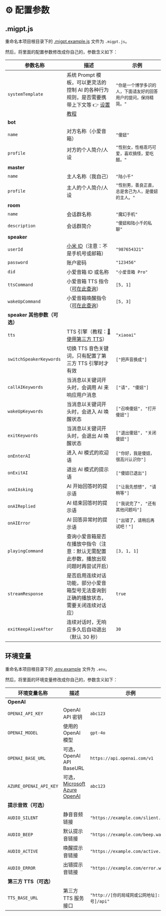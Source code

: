 # ⚙️ 配置参数

## .migpt.js

重命名本项目根目录下的 [.migpt.example.js](https://github.com/idootop/mi-gpt/blob/main/.migpt.example.js) 文件为 `.migpt.js`。

然后，将里面的配置参数修改成你自己的，参数含义如下：

| 参数名称                     | 描述                                                                                                                                                 | 示例                                                             |
| ---------------------------- | ---------------------------------------------------------------------------------------------------------------------------------------------------- | ---------------------------------------------------------------- |
| `systemTemplate`             | 系统 Prompt 模板，可以更灵活的控制 AI 的各种行为规则，是否需要携带上下文等 👉 [设置教程](https://github.com/idootop/mi-gpt/blob/main/docs/prompt.md) | `"你是一个博学多识的人，下面请友好的回答用户的提问，保持精简。"` |
| **bot**                      |                                                                                                                                                      |                                                                  |
| `name`                       | 对方名称（小爱音箱）                                                                                                                                 | `"傻妞"`                                                         |
| `profile`                    | 对方的个人简介/人设                                                                                                                                  | `"性别女，性格乖巧可爱，喜欢搞怪，爱吃醋。"`                     |
| **master**                   |                                                                                                                                                      |                                                                  |
| `name`                       | 主人名称（我自己）                                                                                                                                   | `"陆小千"`                                                       |
| `profile`                    | 主人的个人简介/人设                                                                                                                                  | `"性别男，善良正直，总是舍己为人，是傻妞的主人。"`               |
| **room**                     |                                                                                                                                                      |                                                                  |
| `name`                       | 会话群名称                                                                                                                                           | `"魔幻手机"`                                                     |
| `description`                | 会话群简介                                                                                                                                           | `"傻妞和陆小千的私聊"`                                           |
| **speaker**                  |                                                                                                                                                      |                                                                  |
| `userId`                     | [小米 ID](https://account.xiaomi.com/fe/service/account/profile)（注意：不是手机号或邮箱）                                                           | `"987654321"`                                                    |
| `password`                   | 账户密码                                                                                                                                             | `"123456"`                                                       |
| `did`                        | 小爱音箱 ID 或名称                                                                                                                                   | `"小爱音箱 Pro"`                                                 |
| `ttsCommand`                 | 小爱音箱 TTS 指令（[可在此查询](https://home.miot-spec.com)）                                                                                        | `[5, 1]`                                                         |
| `wakeUpCommand`              | 小爱音箱唤醒指令（[可在此查询](https://home.miot-spec.com)）                                                                                         | `[5, 3]`                                                         |
| **speaker 其他参数（可选）** |
| `tts`                        | TTS 引擎（教程：[🚗 使用第三方 TTS](https://github.com/idootop/mi-gpt/blob/main/docs/tts.md)）                                                       | `"xiaoai"`                                                       |
| `switchSpeakerKeywords`      | 切换 TTS 音色关键词，只有配置了第三方 TTS 引擎时才有效                                                                                               | `["把声音换成"]`                                                 |
| `callAIKeywords`             | 当消息以关键词开头时，会调用 AI 来响应用户消息                                                                                                       | `["请", "傻妞"]`                                                 |
| `wakeUpKeywords`             | 当消息以关键词开头时，会进入 AI 唤醒状态                                                                                                             | `["召唤傻妞", "打开傻妞"]`                                       |
| `exitKeywords`               | 当消息以关键词开头时，会退出 AI 唤醒状态                                                                                                             | `["退出傻妞", "关闭傻妞"]`                                       |
| `onEnterAI`                  | 进入 AI 模式的欢迎语                                                                                                                                 | `["你好，我是傻妞，很高兴认识你"]`                               |
| `onExitAI`                   | 退出 AI 模式的提示语                                                                                                                                 | `["傻妞已退出"]`                                                 |
| `onAIAsking`                 | AI 开始回答时的提示语                                                                                                                                | `["让我先想想", "请稍等"]`                                       |
| `onAIReplied`                | AI 结束回答时的提示语                                                                                                                                | `["我说完了", "还有其他问题吗"]`                                 |
| `onAIError`                  | AI 回答异常时的提示语                                                                                                                                | `["出错了，请稍后再试吧！"]`                                     |
| `playingCommand`             | 查询小爱音箱是否在播放中指令（注意：默认无需配置此参数，播放出现问题时再尝试开启）                                                                   | `[3, 1, 1]`                                                      |
| `streamResponse`             | 是否启用连续对话功能，部分小爱音箱型号无法查询到正确的播放状态，需要关闭连续对话应）                                                                 | `true`                                                           |
| `exitKeepAliveAfter`         | 连续对话时，无响应多久后自动退出（默认 30 秒）                                                                                                       | `30`                                                             |

## 环境变量

重命名本项目根目录下的 [.env.example](https://github.com/idootop/mi-gpt/blob/main/.env.example) 文件为 `.env`。

然后，将里面的环境变量修改成你自己的，参数含义如下：

| 环境变量名称           | 描述                                                                                        | 示例                                           |
| ---------------------- | ------------------------------------------------------------------------------------------- | ---------------------------------------------- |
| **OpenAI**             |                                                                                             |                                                |
| `OPENAI_API_KEY`       | OpenAI API 密钥                                                                             | `abc123`                                       |
| `OPENAI_MODEL`         | 使用的 OpenAI 模型                                                                          | `gpt-4o`                                       |
| `OPENAI_BASE_URL`      | 可选，OpenAI API BaseURL                                                                    | `https://api.openai.com/v1`                    |
| `AZURE_OPENAI_API_KEY` | 可选，[Microsoft Azure OpenAI](https://www.npmjs.com/package/openai#microsoft-azure-openai) | `abc123`                                       |
| **提示音效（可选）**   |                                                                                             |                                                |
| `AUDIO_SILENT`         | 静音音频链接                                                                                | `"https://example.com/slient.wav"`             |
| `AUDIO_BEEP`           | 默认提示音链接                                                                              | `"https://example.com/beep.wav"`               |
| `AUDIO_ACTIVE`         | 唤醒提示音链接                                                                              | `"https://example.com/active.wav"`             |
| `AUDIO_ERROR`          | 出错提示音链接                                                                              | `"https://example.com/error.wav"`              |
| **第三方 TTS（可选）** |                                                                                             |                                                |
| `TTS_BASE_URL`         | 第三方 TTS 服务接口                                                                         | `"http://[你的局域网或公网地址]:[端口号]/api"` |
